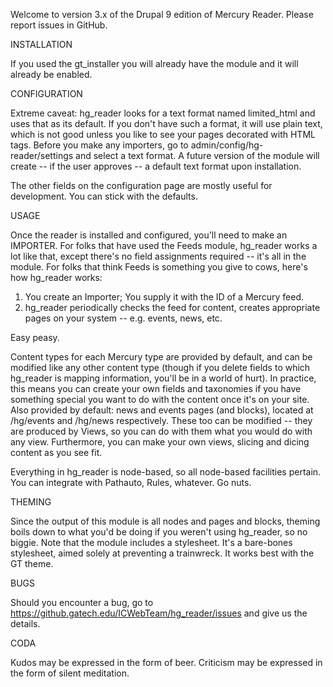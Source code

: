 Welcome to version 3.x of the Drupal 9 edition of Mercury Reader. Please report issues in GitHub.

INSTALLATION

If you used the gt_installer you will already have the module and it will already be enabled.

CONFIGURATION

Extreme caveat: hg_reader looks for a text format named limited_html and uses that as its default. If you don't have such a format, it will use plain text, which is not good unless you like to see your pages decorated with HTML tags. Before you make any importers, go to admin/config/hg-reader/settings and select a text format. A future version of the module will create -- if the user approves -- a default text format upon installation.

The other fields on the configuration page are mostly useful for development. You can stick with the defaults.

USAGE

Once the reader is installed and configured, you'll need to make an IMPORTER. For folks that have used the Feeds module, hg_reader works a lot like that, except there's no field assignments required -- it's all in the module. For folks that think Feeds is something you give to cows, here's how hg_reader works:

1) You create an Importer; You supply it with the ID of a Mercury feed.
2) hg_reader periodically checks the feed for content, creates appropriate pages on your system -- e.g. events, news, etc.

Easy peasy.

Content types for each Mercury type are provided by default, and can be modified like any other content type (though if you delete fields to which hg_reader is mapping information, you'll be in a world of hurt). In practice, this means you can create your own fields and taxonomies if you have something special you want to do with the content once it's on your site. Also provided by default: news and events pages (and blocks), located at /hg/events and /hg/news respectively. These too can be modified -- they are produced by Views, so you can do with them what you would do with any view. Furthermore, you can make your own views, slicing and dicing content as you see fit.

Everything in hg_reader is node-based, so all node-based facilities pertain. You can integrate with Pathauto, Rules, whatever. Go nuts.

THEMING

Since the output of this module is all nodes and pages and blocks, theming boils down to what you'd be doing if you weren't using hg_reader, so no biggie. Note that the module includes a stylesheet. It's a bare-bones stylesheet, aimed solely at preventing a trainwreck. It works best with the GT theme.

BUGS

Should you encounter a bug, go to https://github.gatech.edu/ICWebTeam/hg_reader/issues and give us the details.

CODA

Kudos may be expressed in the form of beer. Criticism may be expressed in the form of silent meditation.
